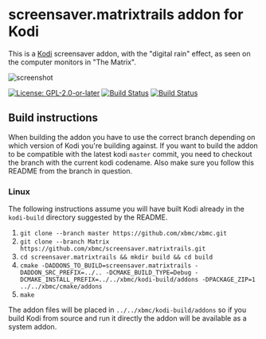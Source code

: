 # screensaver.matrixtrails addon for Kodi

This is a [Kodi](https://kodi.tv) screensaver addon, with the "digital rain" effect, as seen on the computer monitors in "The Matrix".

![screenshot](https://raw.githubusercontent.com/xbmc/screensaver.matrixtrails/Matrix/screensaver.matrixtrails/resources/fanart.jpg)

[![License: GPL-2.0-or-later](https://img.shields.io/badge/License-GPL%20v2+-blue.svg)](LICENSE.md)
[![Build Status](https://dev.azure.com/teamkodi/binary-addons/_apis/build/status/xbmc.screensaver.matrixtrails?branchName=Matrix)](https://dev.azure.com/teamkodi/binary-addons/_build/latest?definitionId=45&branchName=Matrix)
[![Build Status](https://jenkins.kodi.tv/view/Addons/job/xbmc/job/screensaver.matrixtrails/job/Matrix/badge/icon)](https://jenkins.kodi.tv/blue/organizations/jenkins/xbmc%2Fscreensaver.matrixtrails/branches/)

## Build instructions

When building the addon you have to use the correct branch depending on which version of Kodi you're building against.
If you want to build the addon to be compatible with the latest kodi `master` commit, you need to checkout the branch with the current kodi codename.
Also make sure you follow this README from the branch in question.

### Linux

The following instructions assume you will have built Kodi already in the `kodi-build` directory 
suggested by the README.

1. `git clone --branch master https://github.com/xbmc/xbmc.git`
2. `git clone --branch Matrix https://github.com/xbmc/screensaver.matrixtrails.git`
3. `cd screensaver.matrixtrails && mkdir build && cd build`
4. `cmake -DADDONS_TO_BUILD=screensaver.matrixtrails -DADDON_SRC_PREFIX=../.. -DCMAKE_BUILD_TYPE=Debug -DCMAKE_INSTALL_PREFIX=../../xbmc/kodi-build/addons -DPACKAGE_ZIP=1 ../../xbmc/cmake/addons`
5. `make`

The addon files will be placed in `../../xbmc/kodi-build/addons` so if you build Kodi from source and run it directly 
the addon will be available as a system addon.
